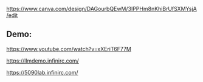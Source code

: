 https://www.canva.com/design/DAGourbQEwM/3IPPHm8nKhiBrUfSXMYsjA/edit
## Demo:
https://www.youtube.com/watch?v=xXEriT6F77M

https://llmdemo.infinirc.com/

https://5090lab.infinirc.com/
